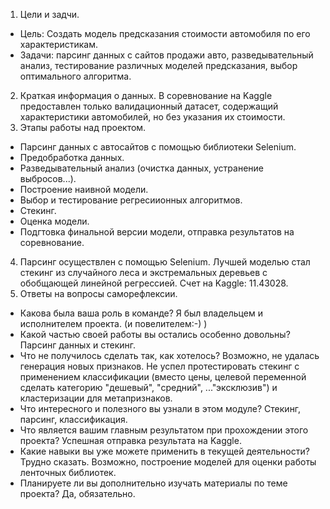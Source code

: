 1. Цели и задчи. 
- Цель: Создать модель предсказания стоимости автомобиля по его характеристикам. 
- Задачи: парсинг данных с сайтов продажи авто, разведывательный анализ, тестирование различных моделей предсказания, выбор оптимального алгоритма.
2. Краткая информация о данных. В соревнование на Kaggle предоставлен только валидационный датасет, содержащий характеристики автомобилей, но без указания их стоимости.
3. Этапы работы над проектом.
- Парсинг данных с автосайтов с помощью библиотеки Selenium.
- Предобработка данных.
- Разведывательный анализ (очистка данных, устранение выбросов...).
- Построение наивной модели.
- Выбор и тестирование регресиионных алгоритмов.
- Стекинг.
- Оценка модели.
- Подгтовка финальной версии модели, отправка результатов на соревнование.
4. Парсинг осуществлен с помощью Selenium. Лучшей моделью стал стекинг из случайного леса и экстремальных деревьев с обобщающей линейной регрессией. Счет на Kaggle: 11.43028.
5. Ответы на вопросы саморефлексии.
- Какова была ваша роль в команде? Я был владельцем и исполнителем проекта. (и повелителем:-) )
- Какой частью своей работы вы остались особенно довольны? Парсинг данных и стекинг.
- Что не получилось сделать так, как хотелось? Возможно, не удалась генерация новых признаков. Не успел протестировать стекинг с применением классификации (вместо цены, целевой переменной сделать категорию "дешевый", "средний", ..."эксклюзив") и кластеризации для метапризнаков.
- Что интересного и полезного вы узнали в этом модуле? Стекинг, парсинг, классификация.
- Что является вашим главным результатом при прохождении этого проекта? Успешная отправка результата на Kaggle.
- Какие навыки вы уже можете применить в текущей деятельности? Трудно сказать. Возможно, построение моделей для оценки работы ленточных библиотек.
- Планируете ли вы дополнительно изучать материалы по теме проекта? Да, обязательно.
